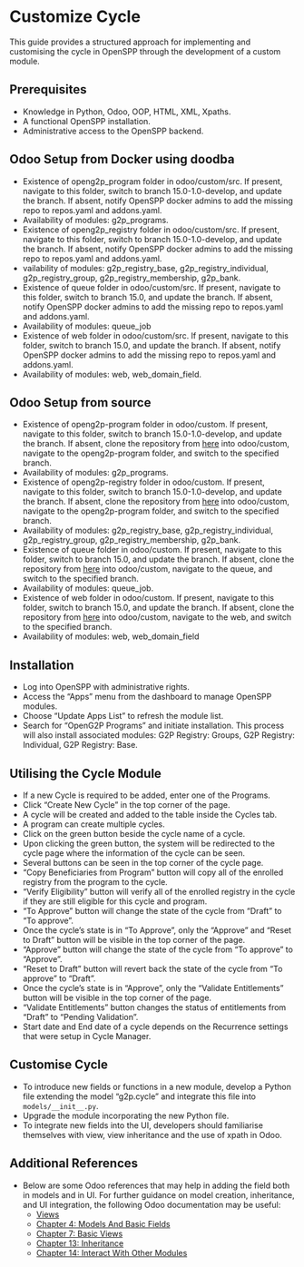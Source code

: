 # Customize Cycle

This guide provides a structured approach for implementing and customising the cycle in OpenSPP through the development of a custom module.

## Prerequisites

- Knowledge in Python, Odoo, OOP, HTML, XML, Xpaths.
- A functional OpenSPP installation.
- Administrative access to the OpenSPP backend.

## Odoo Setup from Docker using doodba

- Existence of openg2p_program folder in odoo/custom/src. If present, navigate to this folder, switch to branch 15.0-1.0-develop, and update the branch. If absent, notify OpenSPP docker admins to add the missing repo to repos.yaml and addons.yaml.
- Availability of modules: g2p_programs.
- Existence of openg2p_registry folder in odoo/custom/src. If present, navigate to this folder, switch to branch 15.0-1.0-develop, and update the branch. If absent, notify OpenSPP docker admins to add the missing repo to repos.yaml and addons.yaml.
- vailability of modules: g2p_registry_base, g2p_registry_individual, g2p_registry_group, g2p_registry_membership, g2p_bank.
- Existence of queue folder in odoo/custom/src. If present, navigate to this folder, switch to branch 15.0, and update the branch. If absent, notify OpenSPP docker admins to add the missing repo to repos.yaml and addons.yaml.
- Availability of modules: queue_job
- Existence of web folder in odoo/custom/src. If present, navigate to this folder, switch to branch 15.0, and update the branch. If absent, notify OpenSPP docker admins to add the missing repo to repos.yaml and addons.yaml.
- Availability of modules: web, web_domain_field.

## Odoo Setup from source

- Existence of openg2p-program folder in odoo/custom. If present, navigate to this folder, switch to branch 15.0-1.0-develop, and update the branch. If absent, clone the repository from [here](https://github.com/OpenG2P/openg2p-program.git) into odoo/custom, navigate to the openg2p-program folder, and switch to the specified branch.
- Availability of modules: g2p_programs.
- Existence of openg2p-registry folder in odoo/custom. If present, navigate to this folder, switch to branch 15.0-1.0-develop, and update the branch. If absent, clone the repository from [here](https://github.com/OpenG2P/openg2p-registry.git) into odoo/custom, navigate to the openg2p-program folder, and switch to the specified branch.
- Availability of modules: g2p_registry_base, g2p_registry_individual, g2p_registry_group, g2p_registry_membership, g2p_bank.
- Existence of queue folder in odoo/custom. If present, navigate to this folder, switch to branch 15.0, and update the branch. If absent, clone the repository from [here](https://github.com/OCA/queue.git) into odoo/custom, navigate to the queue, and switch to the specified branch.
- Availability of modules: queue_job.
- Existence of web folder in odoo/custom. If present, navigate to this folder, switch to branch 15.0, and update the branch. If absent, clone the repository from [here](https://github.com/OCA/web.git) into odoo/custom, navigate to the web, and switch to the specified branch.
- Availability of modules: web, web_domain_field

## Installation

- Log into OpenSPP with administrative rights.
- Access the “Apps” menu from the dashboard to manage OpenSPP modules.
- Choose “Update Apps List” to refresh the module list.
- Search for “OpenG2P Programs” and initiate installation. This process will also install associated modules: G2P Registry: Groups, G2P Registry: Individual, G2P Registry: Base.

## Utilising the Cycle Module

- If a new Cycle is required to be added, enter one of the Programs.
- Click “Create New Cycle” in the top corner of the page.
- A cycle will be created and added to the table inside the Cycles tab.
- A program can create multiple cycles.
- Click on the green button beside the cycle name of a cycle.
- Upon clicking the green button, the system will be redirected to the cycle page where the information of the cycle can be seen.
- Several buttons can be seen in the top corner of the cycle page.
- “Copy Beneficiaries from Program” button will copy all of the enrolled registry from the program to the cycle.
- “Verify Eligibility” button will verify all of the enrolled registry in the cycle if they are still eligible for this cycle and program.
- “To Approve” button will change the state of the cycle from “Draft” to “To approve”.
- Once the cycle’s state is in “To Approve”, only the “Approve” and “Reset to Draft” button will be visible in the top corner of the page.
- “Approve” button will change the state of the cycle from “To approve” to “Approve”.
- “Reset to Draft” button will revert back the state of the cycle from “To approve” to “Draft”.
- Once the cycle’s state is in “Approve”, only the “Validate Entitlements” button will be visible in the top corner of the page.
- “Validate Entitlements” button changes the status of entitlements from “Draft” to “Pending Validation”.
- Start date and End date of a cycle depends on the Recurrence settings that were setup in Cycle Manager.

## Customise Cycle

- To introduce new fields or functions in a new module, develop a Python file extending the model “g2p.cycle” and integrate this file into `models/__init__.py`.
- Upgrade the module incorporating the new Python file.
- To integrate new fields into the UI, developers should familiarise themselves with view, view inheritance and the use of xpath in Odoo.

## Additional References

- Below are some Odoo references that may help in adding the field both in models and in UI. For further guidance on model creation, inheritance, and UI integration, the following Odoo documentation may be useful:
  - [Views](https://www.odoo.com/documentation/15.0/developer/reference/backend/views.html)
  - [Chapter 4: Models And Basic Fields](https://www.odoo.com/documentation/15.0/developer/tutorials/getting_started/04_basicmodel.html)
  - [Chapter 7: Basic Views](https://www.odoo.com/documentation/5.0/developer/tutorials/getting_started/07_basicviews.html#chapter-7-basic-views)
  - [Chapter 13: Inheritance](https://www.odoo.com/documentation/15.0/developer/tutorials/getting_started/13_inheritance.html)
  - [Chapter 14: Interact With Other Modules](https://www.odoo.com/documentation/15.0/developer/tutorials/getting_started/14_other_module.html)
